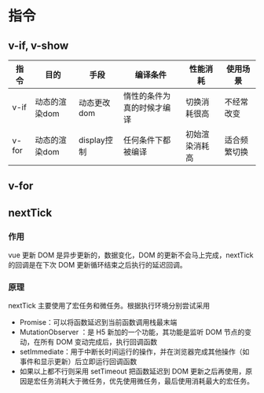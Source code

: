 # 指令

## v-if, v-show

| 指令  | 目的          | 手段        | 编译条件                   | 性能消耗       | 使用场景     |
| ----- | ------------- | ----------- | -------------------------- | -------------- | ------------ |
| v-if  | 动态的渲染dom | 动态更改dom | 惰性的条件为真的时候才编译 | 切换消耗很高   | 不经常改变   |
| v-for | 动态的渲染dom | display控制 | 任何条件下都被编译         | 初始渲染消耗高 | 适合频繁切换 |

## v-for

## nextTick

### 作用

vue 更新 DOM 是异步更新的，数据变化，DOM 的更新不会马上完成，nextTick 的回调是在下次 DOM 更新循环结束之后执行的延迟回调。

### 原理

nextTick 主要使用了宏任务和微任务。根据执行环境分别尝试采用

- Promise：可以将函数延迟到当前函数调用栈最末端
- MutationObserver ：是 H5 新加的一个功能，其功能是监听 DOM 节点的变动，在所有 DOM 变动完成后，执行回调函数
- setImmediate：用于中断长时间运行的操作，并在浏览器完成其他操作（如事件和显示更新）后立即运行回调函数
- 如果以上都不行则采用 setTimeout 把函数延迟到 DOM 更新之后再使用，原因是宏任务消耗大于微任务，优先使用微任务，最后使用消耗最大的宏任务。
